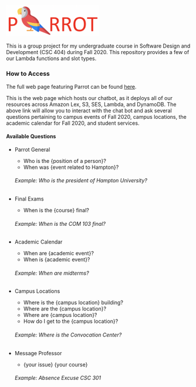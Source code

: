 <img src="/misc/logo.png" width=50%>

This is a group project for my undergraduate course in Software Design and Development (CSC 404) during Fall 2020. This repository provides a few of our Lambda functions and slot types.

### How to Access

The full web page featuring Parrot can be found [here](https://dd8asdgc5jiy2.cloudfront.net/index.html).

This is the web page which hosts our chatbot, as it deploys all of our resources across Amazon Lex, S3, SES, Lambda, and DynamoDB. The above link will allow you to interact with the chat bot and ask several questions pertaining to campus events of Fall 2020, campus locations, the academic calendar for Fall 2020, and student services.

#### Available Questions

* Parrot General
  * Who is the {position of a person}?
  * When was {event related to Hampton}?
  ###### Example: Who is the president of Hampton University?

* Final Exams
  * When is the {course} final?
  ###### Example: When is the COM 103 final?
  
* Academic Calendar
  * When are {academic event}?
  * When is {academic event}?
  ###### Example: When are midterms?
  
* Campus Locations
  * Where is the {campus location} building?
  * Where are the {campus location}?
  * Where are {campus location}?
  * How do I get to the {campus location}?
  ###### Example: Where is the Convocation Center?
  
* Message Professor
  * {your issue} {your course}
  ###### Example: Absence Excuse CSC 301
